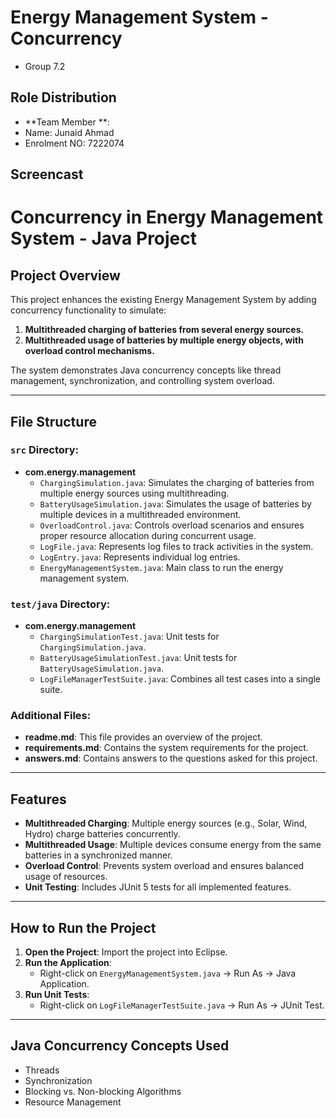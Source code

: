 # Energy Management System - Concurrency

- Group 7.2


## Role Distribution
- **Team Member **: 
- Name: Junaid Ahmad 
- Enrolment NO: 7222074


## Screencast


# Concurrency in Energy Management System - Java Project

## Project Overview
This project enhances the existing Energy Management System by adding concurrency functionality to simulate:
1. **Multithreaded charging of batteries from several energy sources.**
2. **Multithreaded usage of batteries by multiple energy objects, with overload control mechanisms.**

The system demonstrates Java concurrency concepts like thread management, synchronization, and controlling system overload.

---

## File Structure

### `src` Directory:
- **com.energy.management**
  - `ChargingSimulation.java`: Simulates the charging of batteries from multiple energy sources using multithreading.
  - `BatteryUsageSimulation.java`: Simulates the usage of batteries by multiple devices in a multithreaded environment.
  - `OverloadControl.java`: Controls overload scenarios and ensures proper resource allocation during concurrent usage.
  - `LogFile.java`: Represents log files to track activities in the system.
  - `LogEntry.java`: Represents individual log entries.
  - `EnergyManagementSystem.java`: Main class to run the energy management system.

### `test/java` Directory:
- **com.energy.management**
  - `ChargingSimulationTest.java`: Unit tests for `ChargingSimulation.java`.
  - `BatteryUsageSimulationTest.java`: Unit tests for `BatteryUsageSimulation.java`.
  - `LogFileManagerTestSuite.java`: Combines all test cases into a single suite.

### Additional Files:
- **readme.md**: This file provides an overview of the project.
- **requirements.md**: Contains the system requirements for the project.
- **answers.md**: Contains answers to the questions asked for this project.

---

## Features
- **Multithreaded Charging**: Multiple energy sources (e.g., Solar, Wind, Hydro) charge batteries concurrently.
- **Multithreaded Usage**: Multiple devices consume energy from the same batteries in a synchronized manner.
- **Overload Control**: Prevents system overload and ensures balanced usage of resources.
- **Unit Testing**: Includes JUnit 5 tests for all implemented features.

---

## How to Run the Project
1. **Open the Project**: Import the project into Eclipse.
2. **Run the Application**:
   - Right-click on `EnergyManagementSystem.java` → Run As → Java Application.
3. **Run Unit Tests**:
   - Right-click on `LogFileManagerTestSuite.java` → Run As → JUnit Test.

---


## Java Concurrency Concepts Used
- Threads
- Synchronization
- Blocking vs. Non-blocking Algorithms
- Resource Management



